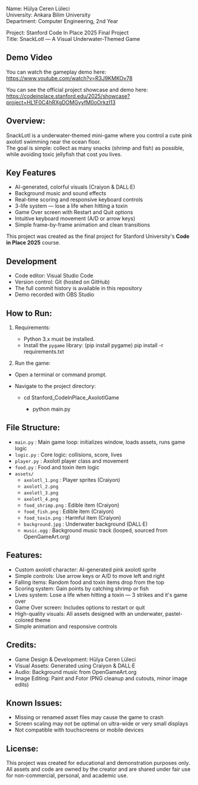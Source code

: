 Name: Hülya Ceren Lüleci  
University: Ankara Bilim University  
Department: Computer Engineering, 2nd Year  

Project: Stanford Code In Place 2025 Final Project  
Title: SnackLotl — A Visual Underwater-Themed Game

Demo Video  
-----------
You can watch the gameplay demo here:  
https://www.youtube.com/watch?v=R3J9KMKOv78

You can see the official project showcase and demo here:
https://codeinplace.stanford.edu/2025/showcase?project=HL1F0C4hRXgDOMGyyfM0oOrkzI13


Overview:
---------
SnackLotl is a underwater-themed mini-game where you control a cute pink axolotl swimming near the ocean floor.  
The goal is simple: collect as many snacks (shrimp and fish) as possible, while avoiding toxic jellyfish that cost you lives.

## Key Features

- AI-generated, colorful visuals (Craiyon & DALL·E)  
- Background music and sound effects  
- Real-time scoring and responsive keyboard controls  
- 3-life system — lose a life when hitting a toxin  
- Game Over screen with Restart and Quit options  
- Intuitive keyboard movement (A/D or arrow keys)  
- Simple frame-by-frame animation and clean transitions 


This project was created as the final project for Stanford University's **Code in Place 2025** course.

Development  
-----------  
- Code editor: Visual Studio Code  
- Version control: Git (hosted on GitHub)  
- The full commit history is available in this repository  
- Demo recorded with OBS Studio

How to Run:
-----------
1. Requirements:
   - Python 3.x must be installed.
   - Install the `pygame` library:
     (pip install pygame)
     pip install -r requirements.txt

     
2. Run the game:
  - Open a terminal or command prompt.

  - Navigate to the project directory:
    - cd Stanford_CodeInPlace_AxolotlGame

      - python main.py
    

File Structure:
---------------
- `main.py`            : Main game loop: initializes window, loads assets, runs game logic  
- `logic.py`           : Core logic: collisions, score, lives
- `player.py`          : Axolotl player class and movement
- `food.py`            : Food and toxin item logic 
- `assets/`            
  - `axolotl_1.png`          : Player sprites (Craiyon)
  - `axolotl_2.png`          
  - `axolotl_3.png`          
  - `axolotl_4.png`          
  - `food_shrimp.png`      : Edible item (Craiyon)
  - `food_fish.png`        : Edible item (Craiyon)
  - `food_toxin.png`       : Harmful item (Craiyon)
  - `background.jpg`       : Underwater background (DALL·E)
  - `music.ogg`            : Background music track (looped, sourced from OpenGameArt.org) 

Features:
---------
- Custom axolotl character: AI-generated pink axolotl sprite
- Simple controls: Use arrow keys or A/D to move left and right
- Falling items: Random food and toxin items drop from the top
- Scoring system: Gain points by catching shrimp or fish
- Lives system: Lose a life when hitting a toxin — 3 strikes and it's game over
- Game Over screen: Includes options to restart or quit
- High-quality visuals: All assets designed with an underwater, pastel-colored theme
- Simple animation and responsive controls

Credits:
--------
- Game Design & Development: Hülya Ceren Lüleci  
- Visual Assets: Generated using Craiyon & DALL·E  
- Audio: Background music from OpenGameArt.org  
- Image Editing: Paint and Fotor (PNG cleanup and cutouts, minor image edits) 

Known Issues:
-------------
- Missing or renamed asset files may cause the game to crash  
- Screen scaling may not be optimal on ultra-wide or very small displays  
- Not compatible with touchscreens or mobile devices  

License:
--------
This project was created for educational and demonstration purposes only.  
All assets and code are owned by the creator and are shared under fair use for non-commercial, personal, and academic use.
